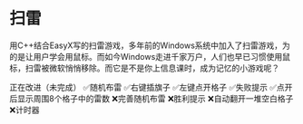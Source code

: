 # 扫雷
用C++结合EasyX写的扫雷游戏，多年前的Windows系统中加入了扫雷游戏，为的是让用户学会用鼠标。而如今Windows走进千家万户，人们也早已习惯使用鼠标，扫雷被微软悄悄移除。而它是不是你上信息课时，成为记忆的小游戏呢？

正在改进（未完成）
✅随机布雷
✅右键插旗子
✅左键点开格子
✅失败提示
✅点开后显示周围8个格子中的雷数
❌完善随机布雷
❌胜利提示
❌自动翻开一堆空白格子
❌计时器
